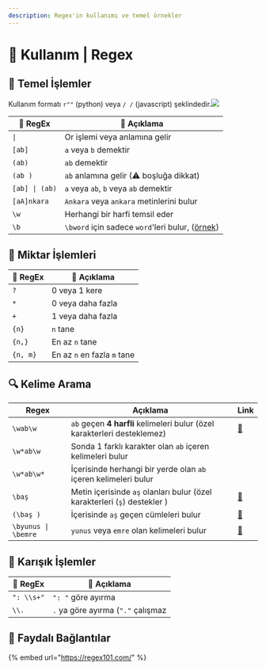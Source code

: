 ```yaml
---
description: Regex'in kullanımı ve temel örnekler
---
```


# 🔰 Kullanım | Regex

## 🧱 Temel İşlemler <a href="#temel-islemler" id="temel-islemler"></a>

Kullanım formatı `r""` (python) veya `/ /` (javascript) şeklindedir.![](https://github.com/yedhrab/YWiki/tree/169abadfd1b8862c004399268f6ca1f9f9359d61/1%20-%20Programlama%20Notlar%C4%B1/res/regex\_cheat\_sheets.png)

| 💎 RegEx       | 📑 Açıklama                                                                 |
| -------------- | --------------------------------------------------------------------------- |
| `\|`           | Or işlemi veya anlamına gelir                                               |
| `[ab]`         | `a` veya `b` demektir                                                       |
| `(ab)`         | `ab` demektir                                                               |
| `(ab )`        | `ab` anlamına gelir (⚠ boşluğa dikkat)                                      |
| `[ab] \| (ab)` | `a` veya `ab`, `b` veya `ab` demektir                                       |
| `[aA]nkara`    | `Ankara` veya `ankara` metinlerini bulur                                    |
| `\w`           | Herhangi bir harfi temsil eder                                              |
| `\b`           | `\bword` için sadece `word`'leri bulur, ([örnek](https://regexr.com/4ps8a)) |

## 🧮 Miktar İşlemleri

| 💎 RegEx | 📑 Açıklama                 |
| -------- | --------------------------- |
| `?`      | 0 veya 1 kere               |
| `*`      | 0 veya daha fazla           |
| `+`      | 1 veya daha fazla           |
| `{n}`    | `n` tane                    |
| `{n,}`   | En az `n` tane              |
| `{n, m}` | En az `n` en fazla `m` tane |

## 🔍 Kelime Arama <a href="#kelime-arama" id="kelime-arama"></a>

| Regex               | Açıklama                                                                  | Link                                    |
| ------------------- | ------------------------------------------------------------------------- | --------------------------------------- |
| `\wab\w`            | `ab` geçen **4 harfli** kelimeleri bulur (özel karakterleri desteklemez)  | ​[🔗](https://regex101.com/r/TxuXuH/2)​ |
| `\w*ab\w`           | Sonda 1 farklı karakter olan `ab` içeren kelimeleri bulur                 |                                         |
| `\w*ab\w*`          | İçerisinde herhangi bir yerde olan `ab` içeren kelimeleri bulur           |                                         |
| `\baş`              | Metin içerisinde `aş` olanları bulur (özel karakterleri (`ş`) destekler ) | ​[🔗](https://regex101.com/r/TxuXuH/3)​ |
| `(\baş )`           | İçerisinde `aş` geçen cümleleri bulur                                     | ​[🔗](https://regex101.com/r/TxuXuH/5)​ |
| `\byunus \| \bemre` | `yunus` veya `emre` olan kelimeleri bulur                                 | ​[🔗](https://regex101.com/r/TxuXuH/6)​ |

## 💫 Karışık İşlemler <a href="#karisik-islemler" id="karisik-islemler"></a>

| 💎 RegEx   | 📑 Açıklama                        |
| ---------- | ---------------------------------- |
| `": \\s+"` | `": "` göre ayırma                 |
| `\\.`      | `.` ya göre ayırma (`"."` çalışmaz |

## 🔗 Faydalı Bağlantılar

{% embed url="https://regex101.com/" %}

